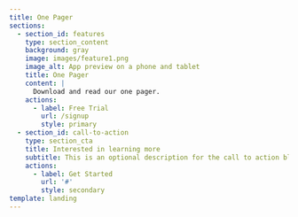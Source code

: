 ```yaml
---
title: One Pager
sections:
  - section_id: features
    type: section_content
    background: gray
    image: images/feature1.png
    image_alt: App preview on a phone and tablet
    title: One Pager
    content: |
      Download and read our one pager.
    actions:
      - label: Free Trial
        url: /signup
        style: primary
  - section_id: call-to-action
    type: section_cta
    title: Interested in learning more
    subtitle: This is an optional description for the call to action block.
    actions:
      - label: Get Started
        url: '#'
        style: secondary
template: landing
---
```

